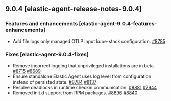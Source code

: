 ## 9.0.4 [elastic-agent-release-notes-9.0.4]


### Features and enhancements [elastic-agent-9.0.4-features-enhancements]

* Add file logs only managed OTLP input kube-stack configuration. [#8785](https://github.com/elastic/elastic-agent/pull/8785) 


### Fixes [elastic-agent-9.0.4-fixes]

* Remove incorrect logging that unprivileged installations are in beta. [#8715](https://github.com/elastic/elastic-agent/pull/8715) [#8689](https://github.com/elastic/elastic-agent/issues/8689)
* Ensure standalone Elastic Agent uses log level from configuration instead of persisted state. [#8784](https://github.com/elastic/elastic-agent/pull/8784) [#8137](https://github.com/elastic/elastic-agent/issues/8137)
* Resolve deadlocks in runtime checkin communication. [#8881](https://github.com/elastic/elastic-agent/pull/8881) [#7944](https://github.com/elastic/elastic-agent/issues/7944)
* Removed init.d support from RPM packages. [#8896](https://github.com/elastic/elastic-agent/pull/8896) [#8840](https://github.com/elastic/elastic-agent/issues/8840)

